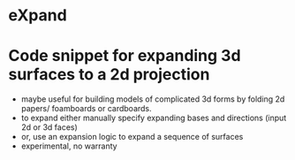 # eXpand

# Code snippet for expanding 3d surfaces to a 2d projection


- maybe useful for building models of complicated 3d forms by folding 2d papers/ foamboards or cardboards.
- to expand either manually specify expanding bases and directions (input 2d or 3d faces)
- or, use an expansion logic to expand a sequence of surfaces
- experimental, no warranty
